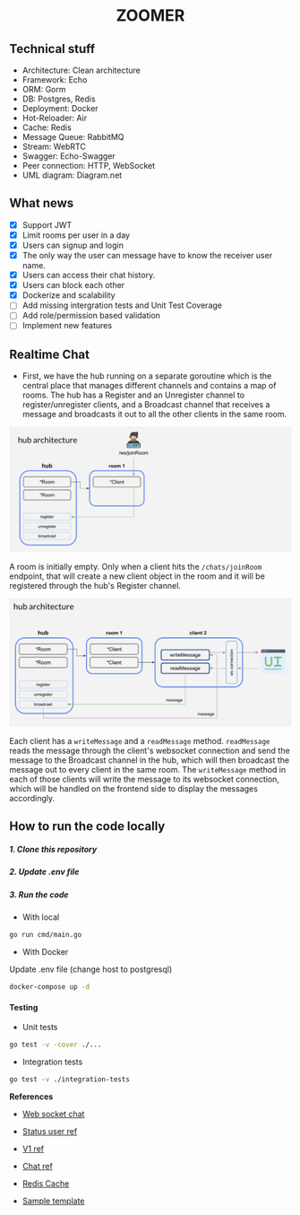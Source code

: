 <h1 align="center">ZOOMER</h1>

## **Technical stuff**

- Architecture: Clean architecture
- Framework: Echo
- ORM: Gorm
- DB: Postgres, Redis
- Deployment: Docker
- Hot-Reloader: Air
- Cache: Redis
- Message Queue: RabbitMQ
- Stream: WebRTC
- Swagger: Echo-Swagger
- Peer connection: HTTP, WebSocket
- UML diagram: Diagram.net

## **What news**

- [x] Support JWT
- [x] Limit rooms per user in a day
- [x] Users can signup and login
- [x] The only way the user can message have to know the receiver user name.
- [x] Users can access their chat history.
- [x] Users can block each other
- [x] Dockerize and scalability
- [ ] Add missing intergration tests and Unit Test Coverage
- [ ] Add role/permission based validation
- [ ] Implement new features

## **Realtime Chat**

- First, we have the hub running on a separate goroutine which is the central place that manages different channels and contains a map of rooms. The hub has a Register and an Unregister channel to register/unregister clients, and a Broadcast channel that receives a message and broadcasts it out to all the other clients in the same room.

![Client joins room](/public/join_room.jpg)

A room is initially empty. Only when a client hits the `/chats/joinRoom` endpoint, that will create a new client object in the room and it will be registered through the hub's Register channel.

![Chat flow](/public/chat_flow.jpg)

Each client has a `writeMessage` and a `readMessage` method. `readMessage` reads the message through the client's websocket connection and send the message to the Broadcast channel in the hub, which will then broadcast the message out to every client in the same room. The `writeMessage` method in each of those clients will write the message to its websocket connection, which will be handled on the frontend side to display the messages accordingly.

## **How to run the code locally**

##### 1. Clone this repository

##### 2. Update .env file

##### 3. Run the code

- With local

```bash
go run cmd/main.go
```

- With Docker

Update .env file (change host to postgresql)

```bash
docker-compose up -d
```

#### **Testing**

- Unit tests

```bash
go test -v -cover ./...
```

- Integration tests

```bash
go test -v ./integration-tests
```

**References**

- [Web socket chat](https://www.youtube.com/watch?v=W9SuX9c40s8)

- [Status user ref](https://anonystick.com/blog-developer/check-user-online-hay-offline-nhu-facebook-voi-1-dong-code-javascript-2020112018731223)

- [V1 ref](https://www.thepolyglotdeveloper.com/2016/12/create-real-time-chat-app-golang-angular-2-websockets/)

- [Chat ref](https://github.com/ong-gtp/go-chat)

- [Redis Cache](https://dev.to/aseemwangoo/using-redis-for-caching-2022-2og5)

- [Sample template](https://github.dev/dzungtran/echo-rest-api)
